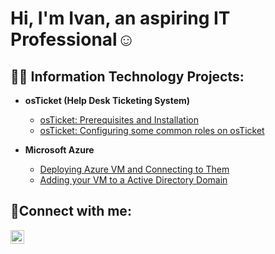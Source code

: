 <h1>Hi, I'm Ivan, an aspiring IT Professional</a>☺</h1>

<h2>👨‍💻 Information Technology Projects:</h2>

- <b>osTicket (Help Desk Ticketing System)</b>
  - [osTicket: Prerequisites and Installation](https://github.com/Ivanlpz740/OS_ticket)
  - [osTicket: Configuring some common roles on osTicket](https://github.com/Ivanlpz740/Common_roles)
  
- <b>Microsoft Azure</b>
  - [Deploying Azure VM and Connecting to Them](https://github.com/Ivanlpz740/Azure_VM-s)
  - [Adding your VM to a Active Directory Domain](https://github.com/Ivanlpz740/AD_domain)

<h2>🤳Connect with me:</h2>


[<img align="left" alt="Josh | LinkedIn" width="22px" src="https://cdn.jsdelivr.net/npm/simple-icons@v3/icons/linkedin.svg" />][linkedin]



[linkedin]: https://www.linkedin.com/in/ivan-lopez-castro-47ab57293/
